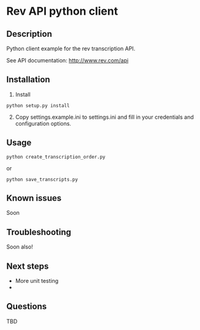 Rev API python client
==================================

Description
------------

Python client example for the rev transcription API.

See API documentation: http://www.rev.com/api

Installation
------------

1. Install

```
python setup.py install
```

2. Copy settings.example.ini to settings.ini and fill in your credentials and configuration options.


Usage
--------

```
python create_transcription_order.py
```

or

```
python save_transcripts.py
```

Known issues
---------

Soon

Troubleshooting
----------

Soon also!

Next steps
----------

* More unit testing
*

Questions
----------

TBD
